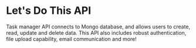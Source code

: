 # Let's Do This API

Task manager API connects to Mongo database, and allows users to create, read, update and delete data. This API also includes robust authentication, file upload capability, email communication and more!

